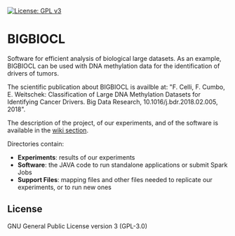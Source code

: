 [![License: GPL v3](https://img.shields.io/badge/License-GPL%20v3-blue.svg)](http://www.gnu.org/licenses/gpl-3.0)

# BIGBIOCL
Software for efficient analysis of biological large datasets. As an example, BIGBIOCL can be used with DNA methylation data for the identification of drivers of tumors.
  
The scientific publication about BIGBIOCL is availble at: "F. Celli, F. Cumbo, E. Weitschek: Classification of Large DNA Methylation Datasets for Identifying Cancer Drivers. Big Data Research, 10.1016/j.bdr.2018.02.005, 2018".
  
The description of the project, of our experiments, and of the software is available in the [wiki section](https://github.com/fcproj/BIGBIOCL/wiki).
  
Directories contain:
* __Experiments__: results of our experiments
* __Software__: the JAVA code to run standalone applications or submit Spark Jobs
* __Support Files__: mapping files and other files needed to replicate our experiments, or to run new ones
  
## License

GNU General Public License version 3 (GPL-3.0)
